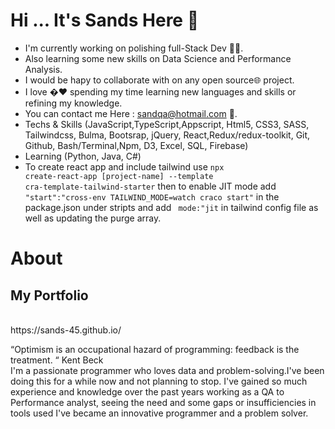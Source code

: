 # Hi ... It's Sands Here 👋

- I'm currently working on polishing full-Stack Dev 👨‍💻.
- Also learning some new skills on Data Science and Performance Analysis.
- I would be hapy to collaborate with on any open source🌐 project.
- I love �❤️ spending my time learning new languages and skills or refining my knowledge.
- You can contact me Here : sandqa@hotmail.com 📩.
- Techs & Skills (JavaScript,TypeScript,Appscript, Html5, CSS3, SASS, Tailwindcss, Bulma, Bootsrap, jQuery, React,Redux/redux-toolkit, Git, Github, Bash/Terminal,Npm, D3, Excel, SQL, Firebase)
- Learning (Python, Java, C#)
- To create react app and include tailwind use <code>npx create-react-app [project-name] --template cra-template-tailwind-starter</code> then to enable JIT mode add <code> "start":"cross-env TAILWIND_MODE=watch craco start"</code> in the package.json under stripts and add <code> mode:"jit</code> in tailwind config file as well as updating the purge array.


# About </h2>

<h2> My Portfolio </h2><br>
https://sands-45.github.io/ <br>

“Optimism is an occupational hazard of programming: feedback is the treatment. “ Kent Beck<br>
I'm a passionate programmer who loves data and problem-solving.I've been doing this for a while now and not planning to stop. I've gained so much experience and knowledge over the past years working as a QA to Performance analyst, seeing the need and some gaps or insufficiencies in tools used I've became an innovative programmer and a problem solver.
